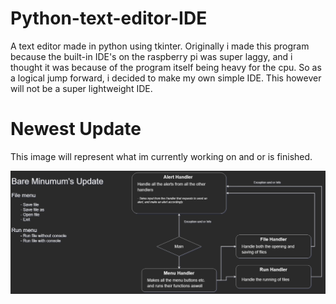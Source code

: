 # Python-text-editor-IDE
A text editor made in python using tkinter. 
Originally i made this program because the built-in IDE's on the raspberry pi was super laggy, and i thought it was because of the program itself being heavy for the cpu. So as a logical jump forward, i decided to make my own simple IDE. 
This however will not be a super lightweight IDE.


# Newest Update
This image will represent what im currently working on and or is finished. 

![Bare-Minimum's-update.png](https://github.com/Acaippa/Python-text-editor-IDE/blob/574aba3e4264741dc66c0099b995f22424d2acc1/git/Python-text-editor.drawio.png?raw=true "Title")
